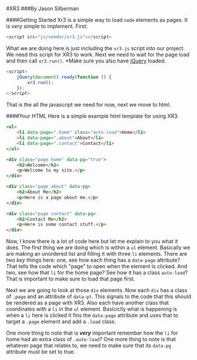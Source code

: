 #XR3
###By Jason Silberman

####Getting Started
Xr3 is a simple way to load `node` elements as pages. It is *very* simple to implement. First:
```js
<script src="js/vendor/xr3.js"></script>
```
What we are doing here is just including the `xr3.js` script into our project. We need this script for XR3 to work. Next we need to wait for the page load and then call `xr3.run()`. *Make sure you also have [jQuery](http://jquery.com) loaded.
```js
<script>
	jQuery(document).ready(function () {
		xr3.run();
	});
</script>
```
That is the all the javascript we need for now, next we move to html.

####Your HTML
Here is a simple example html template for using XR3.
```html
<ul>
	<li data-page=".home" class="auto-load">Home</li>
	<li data-page=".about">About</li>
	<li data-page=".contact">Contact</li>
</ul>

<div class="page home" data-pg="true">
	<h2>Welcome</h2>
	<p>Welcome to my site.</p>
</div>

<div class="page about" data-pg>
	<h2>About Me</h2>
	<p>Here is a page about me.</p>
</div>

<div class="page contact" data-pg>
	<h2>Contact Me</h2>
	<p>Here is some contact stuff.</p>
</div>
```
Now, I know there is a lot of code here but let me explain to you what it does. The first thing we are doing which is within a `ul` element. Basically we are making an unordered list and filling it with three `li` elements. There are two *key* things here: one, see how each thing has a `data-page` attribute? That tells the code which "page" to open when the element is clicked. And two, see how that `li` for the home page? See how it has a class `auto-load`? That is important to make sure to load that page first.

Next we are going to look at those `div` elements. Now each `div` has a class of `.page` and an attribute of `data-pt`. This signals to the code that this should be rendered as a page with XR3. Also each have another class that coordinates with a `li` in the `ul` element. Basiciclly what is happening is when a `li` here is clicked it fins the `data-page` attribute and uses that to target a `.page` element and add a `.load` class.

One more thing to note that is ***very*** important remember how the `li` for home had an extra class of `.auto-load`? One more thing to note is that whatever page that relates to, we need to make sure that its `data-pg` attribute must be set to true.
